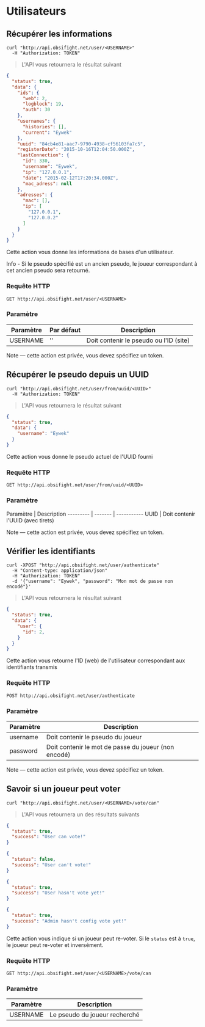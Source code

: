 # Utilisateurs

## Récupérer les informations


```shell
curl "http://api.obsifight.net/user/<USERNAME>"
  -H "Authorization: TOKEN"
```

> L'API vous retournera le résultat suivant

```json
{
  "status": true,
  "data": {
    "ids": {
      "web": 2,
      "logblock": 19,
      "auth": 30
    },
    "usernames": {
      "histories": [],
      "current": "Eywek"
    },
    "uuid": "84cb4e81-aac7-9790-4938-cf56103fa7c5",
    "registerDate": "2015-10-16T12:04:50.000Z",
    "lastConnection": {
      "id": 330,
      "username": "Eywek",
      "ip": "127.0.0.1",
      "date": "2015-02-12T17:20:34.000Z",
      "mac_adress": null
    },
    "adresses": {
      "mac": [],
      "ip": [
        "127.0.0.1",
        "127.0.0.2"
      ]
    }
  }
}
```

Cette action vous donne les informations de bases d'un utilisateur.

<aside class="info">
Info - Si le pseudo spécifié est un ancien pseudo, le joueur correspondant à cet ancien pseudo sera retourné.
</aside>

### Requête HTTP

`GET http://api.obsifight.net/user/<USERNAME>`

### Paramètre

Paramètre | Par défaut | Description
--------- | ------- | -----------
USERNAME | '' | Doit contenir le pseudo ou l'ID (site)

<aside class="success">
Note — cette action est privée, vous devez spécifiez un token.
</aside>

## Récupérer le pseudo depuis un UUID


```shell
curl "http://api.obsifight.net/user/from/uuid/<UUID>"
  -H "Authorization: TOKEN"
```

> L'API vous retournera le résultat suivant

```json
{
  "status": true,
  "data": {
    "username": "Eywek"
  }
}
```

Cette action vous donne le pseudo actuel de l'UUID fourni

### Requête HTTP

`GET http://api.obsifight.net/user/from/uuid/<UUID>`

### Paramètre

Paramètre | Description
--------- | ------- | -----------
UUID | Doit contenir l'UUID (avec tirets)

<aside class="success">
Note — cette action est privée, vous devez spécifiez un token.
</aside>

## Vérifier les identifiants


```shell
curl -XPOST "http://api.obsifight.net/user/authenticate"
  -H "Content-type: application/json"
  -H "Authorization: TOKEN"
  -d '{"username": "Eywek", "password": "Mon mot de passe non encodé"}'
```

> L'API vous retournera le résultat suivant

```json
{
  "status": true,
  "data": {
    "user": {
      "id": 2,
    }
  }
}
```

Cette action vous retourne l'ID (web) de l'utilisateur correspondant aux identifiants transmis

### Requête HTTP

`POST http://api.obsifight.net/user/authenticate`

### Paramètre

Paramètre | Description
--------- | -------
username | Doit contenir le pseudo du joueur
password | Doit contenir le mot de passe du joueur (non encodé)

<aside class="success">
Note — cette action est privée, vous devez spécifiez un token.
</aside>

## Savoir si un joueur peut voter

```shell
curl "http://api.obsifight.net/user/<USERNAME>/vote/can"
```

> L'API vous retournera un des résultats suivants

```json
{
  "status": true,
  "success": "User can vote!"
}
```

```json
{
  "status": false,
  "success": "User can't vote!"
}
```

```json
{
  "status": true,
  "success": "User hasn't vote yet!"
}
```

```json
{
  "status": true,
  "success": "Admin hasn't config vote yet!"
}
```

Cette action vous indique si un joueur peut re-voter.
Si le `status` est à `true`, le joueur peut re-voter et inversément.

### Requête HTTP

`GET http://api.obsifight.net/user/<USERNAME>/vote/can`

### Paramètre

Paramètre | Description
--------- | -----------
USERNAME | Le pseudo du joueur recherché
